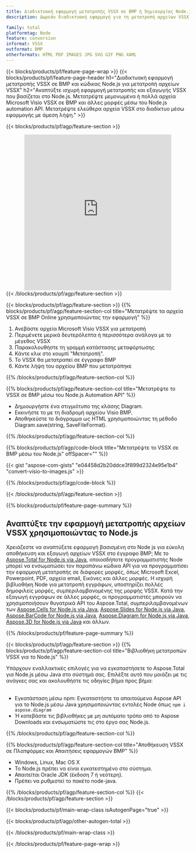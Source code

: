 ```yaml
---
title: Διαδικτυακή εφαρμογή μετατροπής VSSX σε BMP ή δημιουργίας Node.js για μετατροπή αρχείων VSSX
description: Δωρεάν διαδικτυακή εφαρμογή για τη μετατροπή αρχείων VSSX σε BMP. Κώδικας βιβλιοθήκης μετατροπών Node.js για έγγραφα του Microsoft Visio VSSX.  

family: total
platformtag: Node
feature: conversion
informat: VSSX
outformat: BMP
otherformats: HTML PDF IMAGES JPG SVG GIF PNG XAML
---
```

{{< blocks/products/pf/feature-page-wrap >}}
{{< blocks/products/pf/feature-page-header h1="Διαδικτυακή εφαρμογή μετατροπής VSSX σε BMP και κώδικας Node.js για μετατροπή αρχείων VSSX" h2="Αναπτύξτε ισχυρή εφαρμογή μετατροπής και εξαγωγής VSSX που βασίζεται στο Node.js.  Μετατρέψτε μεμονωμένα ή πολλά αρχεία Microsoft Visio VSSX σε BMP και άλλες μορφές μέσω του Node.js automation API.  Μετατρέψτε ελεύθερα αρχεία VSSX στο διαδίκτυο μέσω εφαρμογής με άμεση λήψη." >}}


{{< blocks/products/pf/agp/feature-section >}}

<div class="container-fluid agp-content bg-white aboutfile box-1 vh100 section nopbtm">
<div class=container>
<div class=row>
<div class="demobox tc col-md-12 padding-0" align="center">

<iframe title="Δωρεάν διαδικτυακή εφαρμογή μετατροπής VSSX σε BMP" style="border: none; height: 426px;" scrolling="no" src="https://total-conversion-app-65z5r2lp.k8s.dynabic.com/?to=bmp&from=vssx" id="child-iframe" width="80%"></iframe>

</div></div>
</div></div>
{{< /blocks/products/pf/agp/feature-section >}}


{{< blocks/products/pf/agp/feature-section >}}
{{% blocks/products/pf/agp/feature-section-col title="Μετατρέψτε τα αρχεία VSSX σε BMP Online χρησιμοποιώντας την εφαρμογή" %}}

1. Ανεβάστε αρχεία Microsoft Visio VSSX για μετατροπή
1. Περιμένετε μερικά δευτερόλεπτα ή περισσότερα ανάλογα με το μέγεθος VSSX
1. Παρακολουθήστε τη γραμμή κατάστασης μεταφόρτωσης
1. Κάντε κλικ στο κουμπί "Μετατροπή".
1. Το VSSX θα μετατραπεί σε έγγραφο BMP
1. Κάντε λήψη του αρχείου BMP που μετατράπηκε

{{% /blocks/products/pf/agp/feature-section-col %}}

{{% blocks/products/pf/agp/feature-section-col title="Μετατρέψτε το VSSX σε BMP μέσω του Node.js Automation API" %}}

- Δημιουργήστε ένα στιγμιότυπο της κλάσης Diagram.
- Εκκινήστε το με τη διαδρομή αρχείου Visio BMP.
- Αποθηκεύστε το διάγραμμα ως HTML χρησιμοποιώντας τη μέθοδο Diagram.save(string, SaveFileFormat).

{{% /blocks/products/pf/agp/feature-section-col %}}

{{% blocks/products/pf/agp/code-block title="Μετατρέψτε το VSSX σε BMP μέσω του Node.js" offSpacer="" %}}

{{< gist "aspose-com-gists" "e04458d2b20ddce3f899d2324e95e1b4" "convert-visio-to-images.js" >}}

{{% /blocks/products/pf/agp/code-block %}}

{{< /blocks/products/pf/agp/feature-section >}}

{{% blocks/products/pf/feature-page-summary %}}

<h2>Αναπτύξτε την εφαρμογή μετατροπής αρχείων VSSX χρησιμοποιώντας το Node.js</h2>

Χρειάζεστε να αναπτύξετε εφαρμογή βασισμένη στο Node js για εύκολη αποθήκευση και εξαγωγή αρχείων VSSX στο έγγραφο BMP;  Με το [Aspose.Total for Node.js via Java](https://products.aspose.com/total/el/nodejs-java/), οποιοσδήποτε προγραμματιστής Node μπορεί να ενσωματώσει τον παραπάνω κώδικα API για να προγραμματίσει την εφαρμογή μετατροπής σε διάφορες μορφές, όπως Microsoft Excel, Powerpoint, PDF, αρχεία email, Εικόνες και άλλες μορφές.  Η ισχυρή βιβλιοθήκη Node για μετατροπή εγγράφων, υποστηρίζει πολλές δημοφιλείς μορφές, συμπεριλαμβανομένης της μορφής VSSX.  Κατά την εξαγωγή εγγράφων σε άλλες μορφές, οι προγραμματιστές μπορούν να χρησιμοποιήσουν θυγατρικά API του Aspose.Total, συμπεριλαμβανομένων των [Aspose.Cells for Node.js via Java](https://products.aspose.com/cells/el/nodejs-java/), [Aspose.Slides for Node.js via Java](https://products.aspose.com/slides/el/nodejs-java/), [Aspose.BarCode for Node.js via Java](https://products.aspose.com/barcode/el/nodejs-java/), [Aspose.Diagram for Node.js via Java](https://products.aspose.com/diagram/el/nodejs-java/), [Aspose.3D for Node.js via Java](https://products.aspose.com/3d/el/nodejs-java/) και άλλων.  
 
 

{{% /blocks/products/pf/feature-page-summary %}}

{{< blocks/products/pf/agp/feature-section >}}
{{% blocks/products/pf/agp/feature-section-col title="Βιβλιοθήκη μετατροπών VSSX για το Node.js" %}}

Υπάρχουν εναλλακτικές επιλογές για να εγκαταστήσετε το Aspose.Total για Node.js μέσω Java στο σύστημά σας.  Επιλέξτε αυτό που μοιάζει με τις ανάγκες σας και ακολουθήστε τις οδηγίες βήμα προς βήμα:<br /><br />

- Εγκατάσταση μέσω npm: Εγκαταστήστε τα απαιτούμενα Aspose API για το Node.js μέσω Java χρησιμοποιώντας εντολές Node όπως ```npm i aspose.diagram```
- Ή κατεβάστε τις βιβλιοθήκες με μη αυτόματο τρόπο από το Aspose Downloads και ενσωματώστε τις στο έργο σας Node.js.

{{% /blocks/products/pf/agp/feature-section-col %}}

{{% blocks/products/pf/agp/feature-section-col title="Αποθήκευση VSSX σε Πλατφόρμες και Απαιτήσεις εφαρμογών BMP" %}}

- Windows, Linux, Mac OS X
- Το Node.js πρέπει να είναι εγκατεστημένο στο σύστημα.
- Απαιτείται Oracle JDK (έκδοση 7 ή νεότερη).
- Πρέπει να ρυθμιστεί το πακέτο node-java.

{{% /blocks/products/pf/agp/feature-section-col %}}
{{< /blocks/products/pf/agp/feature-section >}}

{{< blocks/products/pf/main-wrap-class isAutogenPage="true" >}}

{{< blocks/products/pf/agp/other-autogen-total >}}

{{< /blocks/products/pf/main-wrap-class >}}

{{< /blocks/products/pf/feature-page-wrap >}}